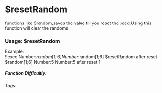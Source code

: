 # $resetRandom
functions like $random,saves the value till you reset the seed.Using this function will clear the randoms

### Usage: $resetRandom

Example:
<br/>
<discord-messages>
	<discord-message :bot="false" role-color="#ffcc9a" author="Member">
		!!exec Number:$random[1;6]
               Number:$random[1;6]
        $resetRandom after reset
        $random[1;6]
	</discord-message>
	<discord-message :bot="true" role-color="#0099ff" author="Custom Command" avatar="https://media.discordapp.net/avatars/725721249652670555/781224f90c3b841ba5b40678e032f74a.webp">
		Number:5
 Number:5
  after reset
 1
	</discord-message>
</discord-messages>


##### Function Difficultly: <Badge type="tip" text="Easy" vertical="middle" /> 
###### Tags: <Badge type="tip" text="random" vertical="middle" /> <Badge type="tip" text="reset random" vertical="middle" /> <Badge type="tip" text="clear" vertical="middle" /> 